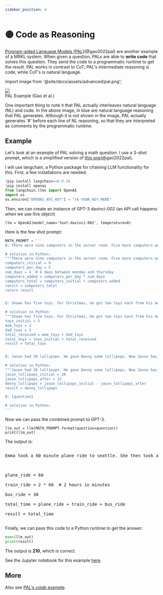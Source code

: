 ```yaml
---
sidebar_position: 4
---
```


# 🟡 Code as Reasoning

[Program-aided Language Models (PAL)](https://reasonwithpal.com)(@gao2022pal) are another example of a MRKL system. When given a question, PALs are able to **write code** that solves this question. They send the code to a programmatic runtime to get the result. PAL works in contrast to CoT; PAL's intermediate reasoning is code, while CoT's is natural language.

import image from '@site/docs/assets/advanced/pal.png';

<div style={{textAlign: 'center'}}>
  <img src={image} style={{width: "500px"}} />
</div>

<div style={{textAlign: 'center'}}>
PAL Example (Gao et al.)
</div>

One important thing to note it that PAL actually interleaves natural language (NL) and code. In the above image, in blue are natural language reasoning that PAL generates. Although it is not shown in the image, PAL actually generates '\#' before each line of NL reasoning, so that they are interpreted as comments by the programmatic runtime.

## Example

Let's look at an example of PAL solving a math question. I use a 3-shot prompt, which is a simplified version of [this one](https://github.com/reasoning-machines/pal/blob/main/pal/prompt/math_prompts.py)(@gao2022pal).

I will use langchain, a Python package for chaining LLM functionality for this. First, a few installations are needed:

```python
!pip install langchain==0.0.26
!pip install openai
from langchain.llms import OpenAI
import os
os.environ["OPENAI_API_KEY"] = "sk-YOUR_KEY_HERE"
```

Then, we can create an instance of GPT-3 davinci-002 (an API call happens when we use this object)
```
llm = OpenAI(model_name='text-davinci-002', temperature=0)
```

Here is the few shot prompt:

```python
MATH_PROMPT = '''
Q: There were nine computers in the server room. Five more computers were installed each day, from monday to thursday. How many computers are now in the server room?

# solution in Python:
"""There were nine computers in the server room. Five more computers were installed each day, from monday to thursday. How many computers are now in the server room?"""
computers_initial = 9
computers_per_day = 5
num_days = 4  # 4 days between monday and thursday
computers_added = computers_per_day * num_days
computers_total = computers_initial + computers_added
result = computers_total
return result


Q: Shawn has five toys. For Christmas, he got two toys each from his mom and dad. How many toys does he have now?

# solution in Python:
"""Shawn has five toys. For Christmas, he got two toys each from his mom and dad. How many toys does he have now?"""
toys_initial = 5
mom_toys = 2
dad_toys = 2
total_received = mom_toys + dad_toys
total_toys = toys_initial + total_received
result = total_toys


Q: Jason had 20 lollipops. He gave Denny some lollipops. Now Jason has 12 lollipops. How many lollipops did Jason give to Denny?

# solution in Python:
"""Jason had 20 lollipops. He gave Denny some lollipops. Now Jason has 12 lollipops. How many lollipops did Jason give to Denny?"""
jason_lollipops_initial = 20
jason_lollipops_after = 12
denny_lollipops = jason_lollipops_initial - jason_lollipops_after
result = denny_lollipops

Q: {question}

# solution in Python:
'''
```

Now we can pass the combined prompt to GPT-3.

```
llm_out = llm(MATH_PROMPT.format(question=question))
print(llm_out)
```

The output is:

<pre>
<span className="bluegreen-highlight">
Emma took a 60 minute plane ride to seattle. She then took a 2 hour train ride to portland, and then a 30 minute bus ride to vancouver. How long did it take her to get to vancouver?<br/><br/>

plane_ride = 60<br/>
train_ride = 2 * 60  # 2 hours in minutes<br/>
bus_ride = 30<br/>
total_time = plane_ride + train_ride + bus_ride<br/>
result = total_time
</span>
</pre>

Finally, we can pass this code to a Python runtime to get the answer:

```python
exec(llm_out)
print(result)
```

The output is **210**, which is correct.

See the Jupyter notebook for this example [here](https://github.com/trigaten/Learn_Prompting/tree/main/docs/code_examples/PAL.ipynb).

## More

Also see [PAL's colab example](https://colab.research.google.com/drive/1u4_RsdI0E79PCMDdcPiJUzYhdnjoXeXc?usp=sharing#scrollTo=Ba0ycacK4i1V).